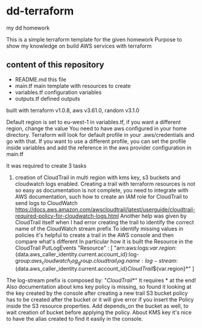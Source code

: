 # dd-terraform
my dd homework

This is a simple terraform template for the given homework
Purpose to show my knowledge on build AWS services with terraform
## content of this repository
* README.md this file
* main.tf main template with resources to create
* variables.tf configuration variables
* outputs.tf defined outputs

built with terraform v1.0.8, aws v3.61.0, random v3.1.0

Default region is set to eu-west-1 in variables.tf, if you want a different region, change the value
You need to have aws configured in your home directory. Terraform will look for default profile in your .aws/credentials and go with that. If you want to use a different profile, you can set the profile inside variables and add the reference in the aws provider configuration in main.tf

It was required to create 3 tasks
1) creation of CloudTrail in multi region with kms key, s3 buckets and cloudwatch logs enabled.
   Creating a trail with terraform resources is not so easy as documentation is not complete, you need to integrate with AWS documentation,
   such how to create an IAM role for CloudTrail to send logs to CloudWatch 
   https://docs.aws.amazon.com/awscloudtrail/latest/userguide/cloudtrail-required-policy-for-cloudwatch-logs.html
   Another help was given by CloudTrail itself when I had error creating the trail to identify the correct name of the CloudWatch stream prefix
   To identify missing values in policies it's helpful to create a trail in the AWS console and then compare what's different
   In particular how it is built the Resource in the CloudTrail PutLogEvents 
   "Resource" : [
            "arn:aws:logs:${var.region}:${data.aws_caller_identity.current.account_id}:log-group:${aws_cloudwatch_log_group.cloudtrail_log.name}:log-stream:${data.aws_caller_identity.current.account_id}_CloudTrail_${var.region}*"
         ]

The log-stream prefix is composed by: "<AWS Account Id>_CloudTrail_<AWS Region Name>*"
  It requires * at the end!
  Also documentation about kms key policy is missing, so found it looking at the key created by the console after creating a new trail
S3 bucket policy has to be created after the bucket or it will give error if you insert the Policy inside the S3 resource properties. Add depends_on the bucket as well, to wait creation of bucket before applying the policy.
   About KMS key it's nice to have the alias created to find it easily in the console. 
